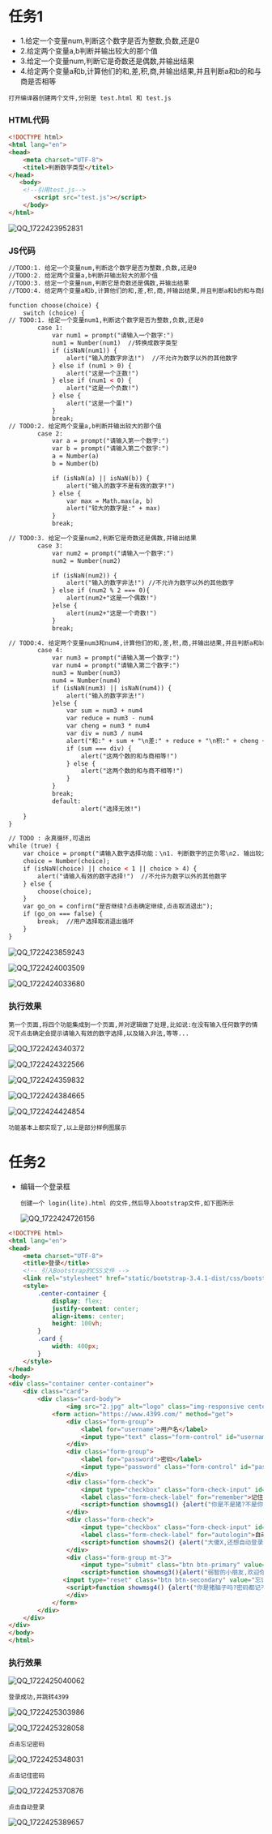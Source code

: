 # 任务1

- 1.给定一个变量num,判断这个数字是否为整数,负数,还是0
- 2.给定两个变量a,b判断并输出较大的那个值
- 3.给定一个变量num,判断它是奇数还是偶数,并输出结果
- 4.给定两个变量a和b,计算他们的和,差,积,商,并输出结果,并且判断a和b的和与商是否相等

```
打开编译器创建两个文件,分别是 test.html 和 test.js
```

### HTML代码

```html
<!DOCTYPE html>
<html lang="en">
<head>
    <meta charset="UTF-8">
    <titel>判断数字类型</titel>
</head>
   <body>
    <!--引用test.js-->
       <script src="test.js"></script>
    </body>
</html>
```

![QQ_1722423952831](.\assets\QQ_1722423952831.png)

### JS代码

```html
//TODO:1. 给定一个变量num,判断这个数字是否为整数,负数,还是0
//TODO:2. 给定两个变量a,b判断并输出较大的那个值
//TODO:3. 给定一个变量num,判断它是奇数还是偶数,并输出结果
//TODO:4. 给定两个变量a和b,计算他们的和,差,积,商,并输出结果,并且判断a和b的和与商是否相等

function choose(choice) {
    switch (choice) {
// TODO:1. 给定一个变量num1,判断这个数字是否为整数,负数,还是0
        case 1:
            var num1 = prompt("请输入一个数字:")
            num1 = Number(num1)  //转换成数字类型
            if (isNaN(num1)) {
                alert("输入的数字非法!")  //不允许为数字以外的其他数字
            } else if (num1 > 0) {
                alert("这是一个正数!")
            } else if (num1 < 0) {
                alert("这是一个负数!")
            } else {
                alert("这是一个蛋!")
            }
            break;
// TODO:2. 给定两个变量a,b判断并输出较大的那个值
        case 2:
            var a = prompt("请输入第一个数字:")
            var b = prompt("请输入第二个数字:")
            a = Number(a)
            b = Number(b)

            if (isNaN(a) || isNaN(b)) {
                alert("输入的数字不是有效的数字!")
            } else {
                var max = Math.max(a, b)
                alert("较大的数字是:" + max)
            }
            break;

// TODO:3. 给定一个变量num2,判断它是奇数还是偶数,并输出结果
        case 3:
            var num2 = prompt("请输入一个数字:")
            num2 = Number(num2)

            if (isNaN(num2)) {
                alert("输入的数字非法!") //不允许为数字以外的其他数字
            } else if (num2 % 2 === 0){
                alert(num2+"这是一个偶数!")
            }else {
                alert(num2+"这是一个奇数!")
            }
            break;

// TODO:4. 给定两个变量num3和num4,计算他们的和,差,积,商,并输出结果,并且判断a和b的和与商是否相等
        case 4:
            var num3 = prompt("请输入第一个数字:")
            var num4 = prompt("请输入第二个数字:")
            num3 = Number(num3)
            num4 = Number(num4)
            if (isNaN(num3) || isNaN(num4)) {
                alert("输入的数字非法!")
            }else {
                var sum = num3 + num4
                var reduce = num3 - num4
                var cheng = num3 * num4
                var div = num3 / num4
                alert("和:" + sum + "\n差:" + reduce + "\n积:" + cheng + "\n商:" + div)
                if (sum === div) {
                    alert("这两个数的和与商相等!")
                } else {
                    alert("这两个数的和与商不相等!")
                }
            }
            break;
            default:
                    alert("选择无效!")
    }
}

// TODO : 永真循环,可退出
while (true) {
    var choice = prompt("请输入数字选择功能：\n1. 判断数字的正负零\n2. 输出较大的数\n3. 判断数字的奇偶性\n4. 计算两数的和、差、积、商\n\n输入其他任何字符无效。")
    choice = Number(choice);
    if (isNaN(choice) || choice < 1 || choice > 4) {
        alert("请输入有效的数字选择!")  //不允许为数字以外的其他数字
    } else {
        choose(choice);
    }
    var go_on = confirm("是否继续?点击确定继续,点击取消退出");
    if (go_on === false) {
        break;  //用户选择取消退出循环
    }
}
```

![QQ_1722423859243](.\assets\QQ_1722423859243.png)

![QQ_1722424003509](.\assets\QQ_1722424003509.png)

![QQ_1722424033680](.\assets\QQ_1722424033680.png)

### 执行效果

```
第一个页面,将四个功能集成到一个页面,并对逻辑做了处理,比如说:在没有输入任何数字的情况下点击确定会提示请输入有效的数字选择,以及输入非法,等等...
```

![QQ_1722424340372](.\assets\QQ_1722424340372.png)

![QQ_1722424322566](.\assets\QQ_1722424322566.png)

![QQ_1722424359832](.\assets\QQ_1722424359832.png)

![QQ_1722424384665](.\assets\QQ_1722424384665.png)

![QQ_1722424424854](.\assets\QQ_1722424424854.png)

```
功能基本上都实现了,以上是部分样例图展示
```





# 任务2

- 编辑一个登录框

  ```
  创建一个 login(lite).html 的文件,然后导入bootstrap文件,如下图所示
  ```

  ![QQ_1722424726156](.\assets\QQ_1722424726156.png)

```html
<!DOCTYPE html>
<html lang="en">
<head>
    <meta charset="UTF-8">
    <title>登录</title>
    <!-- 引入Bootstrap的CSS文件 -->
    <link rel="stylesheet" href="static/bootstrap-3.4.1-dist/css/bootstrap.min.css">
    <style>
        .center-container {
            display: flex;
            justify-content: center;
            align-items: center;
            height: 100vh;
        }
        .card {
            width: 400px;
        }
    </style>
</head>
<body>
<div class="container center-container">
    <div class="card">
        <div class="card-body">
                <img src="2.jpg" alt="logo" class="img-responsive center-block" width="90" height="261">
            <form action="https://www.4399.com/" method="get">
                <div class="form-group">
                    <label for="username">用户名</label>
                    <input type="text" class="form-control" id="username" name="username" value="tomato">
                </div>
                <div class="form-group">
                    <label for="password">密码</label>
                    <input type="password" class="form-control" id="password" name="password" value="smile tomato">
                </div>
                <div class="form-check">
                    <input type="checkbox" class="form-check-input" id="remember" name="remember" value="1" onclick="showmsg1()">
                    <label class="form-check-label" for="remember">记住密码</label>
                    <script>function showmsg1() {alert("你是不是猪?不是你的电脑记住密码干嘛?");}</script>
                </div>
                <div class="form-check">
                    <input type="checkbox" class="form-check-input" id="autologin" name="autologin" value="1" onclick="showms2()">
                    <label class="form-check-label" for="autologin">自动登录</label>
                    <script>function showms2() {alert("大傻X,还想自动登录?");}</script>
                </div>
                <div class="form-group mt-3">
                    <input type="submit" class="btn btn-primary" value="登录" onclick="showmsg3()">
                    <script>function showmsg3(){alert("弱智的小朋友,欢迎你来到4399!")}</script>
               <input type="reset" class="btn btn-secondary" value="忘记密码" onclick="showmsg4()">
                <script>function showmsg4() {alert("你是猪脑子吗?密码都记不得了?");}</script>
                </div>
            </form>
        </div>
    </div>
</div>
</body>
</html>
```

### 执行效果

![QQ_1722425040062](.\assets\QQ_1722425040062.png)

```
登录成功,并跳转4399
```

![QQ_1722425303986](.\assets\QQ_1722425303986.png)

![QQ_1722425328058](.\assets\QQ_1722425328058.png)

```
点击忘记密码
```

![QQ_1722425348031](.\assets\QQ_1722425348031.png)

```
点击记住密码
```

![QQ_1722425370876](.\assets\QQ_1722425370876.png)

```
点击自动登录
```

![QQ_1722425389657](.\assets\QQ_1722425389657.png)
